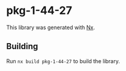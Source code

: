 # pkg-1-44-27

This library was generated with [Nx](https://nx.dev).

## Building

Run `nx build pkg-1-44-27` to build the library.
